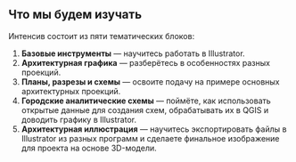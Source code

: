 ## Что мы будем изучать

Интенсив состоит из пяти тематических блоков:

1.  **Базовые инструменты** — научитесь работать в Illustrator.
2.  **Архитектурная графика** — разберётесь в особенностях разных проекций.
3.  **Планы, разрезы и схемы** — освоите подачу на примере основных архитектурных проекций.
4.  **Городские аналитические схемы** — поймёте, как использовать открытые данные для создания схем, обрабатывать их в QGIS и доводить графику в Illustrator.
5.  **Архитектурная иллюстрация** — научитесь экспортировать файлы в Illustrator из разных программ и сделаете финальное изображение для проекта на основе 3D-модели.